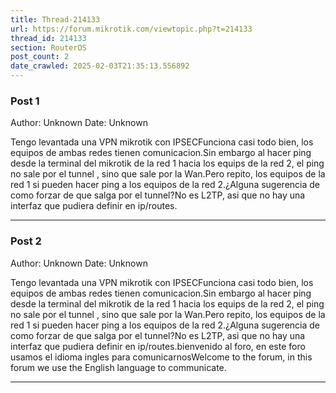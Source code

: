 ```yaml
---
title: Thread-214133
url: https://forum.mikrotik.com/viewtopic.php?t=214133
thread_id: 214133
section: RouterOS
post_count: 2
date_crawled: 2025-02-03T21:35:13.556892
---
```


### Post 1
Author: Unknown
Date: Unknown

Tengo levantada una VPN mikrotik con IPSECFunciona casi todo bien, los equipos de ambas redes tienen comunicacion.Sin embargo al hacer ping desde la terminal del mikrotik de la red 1 hacia los equips de la red 2, el ping no sale por el tunnel , sino que sale por la Wan.Pero repito, los equipos de la red 1 si pueden hacer ping a los equipos de la red 2.¿Alguna sugerencia de como forzar de que salga por el tunnel?No es L2TP, asi que no hay una interfaz que pudiera definir en ip/routes.

---
### Post 2
Author: Unknown
Date: Unknown

Tengo levantada una VPN mikrotik con IPSECFunciona casi todo bien, los equipos de ambas redes tienen comunicacion.Sin embargo al hacer ping desde la terminal del mikrotik de la red 1 hacia los equips de la red 2, el ping no sale por el tunnel , sino que sale por la Wan.Pero repito, los equipos de la red 1 si pueden hacer ping a los equipos de la red 2.¿Alguna sugerencia de como forzar de que salga por el tunnel?No es L2TP, asi que no hay una interfaz que pudiera definir en ip/routes.bienvenido al foro, en este foro usamos el idioma ingles para comunicarnosWelcome to the forum, in this forum we use the English language to communicate.

---
